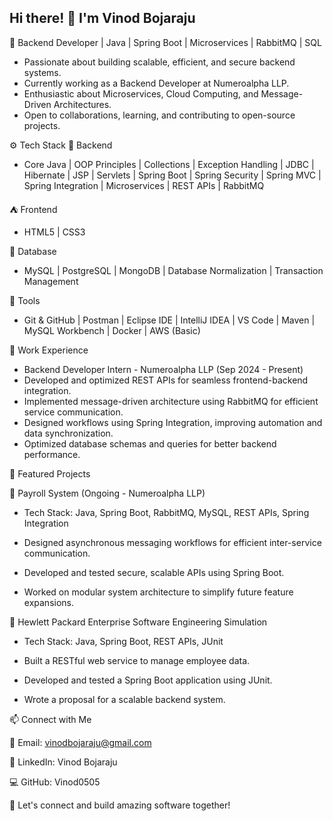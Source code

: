 ## Hi there! 👋 I'm Vinod Bojaraju

🚀 Backend Developer | Java | Spring Boot | Microservices | RabbitMQ | SQL

- Passionate about building scalable, efficient, and secure backend systems.
- Currently working as a Backend Developer at Numeroalpha LLP.
- Enthusiastic about Microservices, Cloud Computing, and Message-Driven Architectures.
- Open to collaborations, learning, and contributing to open-source projects.

⚙️ Tech Stack
 🔧 Backend
- Core Java | OOP Principles | Collections | Exception Handling | JDBC | Hibernate | JSP | Servlets | Spring Boot | Spring Security | Spring MVC | Spring Integration | Microservices | REST APIs | RabbitMQ

 ⛺️ Frontend
- HTML5 | CSS3

📁 Database
- MySQL | PostgreSQL | MongoDB | Database Normalization | Transaction Management

🧰 Tools
- Git & GitHub | Postman | Eclipse IDE | IntelliJ IDEA | VS Code | Maven | MySQL Workbench | Docker | AWS (Basic)

💼 Work Experience
- Backend Developer Intern - Numeroalpha LLP (Sep 2024 - Present)
- Developed and optimized REST APIs for seamless frontend-backend integration.
- Implemented message-driven architecture using RabbitMQ for efficient service communication.
- Designed workflows using Spring Integration, improving automation and data synchronization.
- Optimized database schemas and queries for better backend performance.
  
📌 Featured Projects

🔹 Payroll System (Ongoing - Numeroalpha LLP)

- Tech Stack: Java, Spring Boot, RabbitMQ, MySQL, REST APIs, Spring Integration

- Designed asynchronous messaging workflows for efficient inter-service communication.
- Developed and tested secure, scalable APIs using Spring Boot.
- Worked on modular system architecture to simplify future feature expansions.
  
🔹 Hewlett Packard Enterprise Software Engineering Simulation

- Tech Stack: Java, Spring Boot, REST APIs, JUnit

- Built a RESTful web service to manage employee data.
- Developed and tested a Spring Boot application using JUnit.
- Wrote a proposal for a scalable backend system.
  
📫 Connect with Me

📩 Email: vinodbojaraju@gmail.com

🔗 LinkedIn: Vinod Bojaraju

💻 GitHub: Vinod0505

🚀 Let's connect and build amazing software together!
<!--
**Vinod0505/Vinod0505** is a ✨ _special_ ✨ repository because its `README.md` (this file) appears on your GitHub profile.

Here are some ideas to get you started:

- 🔭 I’m currently working on ...
- 🌱 I’m currently learning ...
- 👯 I’m looking to collaborate on ...
- 🤔 I’m looking for help with ...
- 💬 Ask me about ...
- 📫 How to reach me: ...
- 😄 Pronouns: ...
- ⚡ Fun fact: ...
-->
